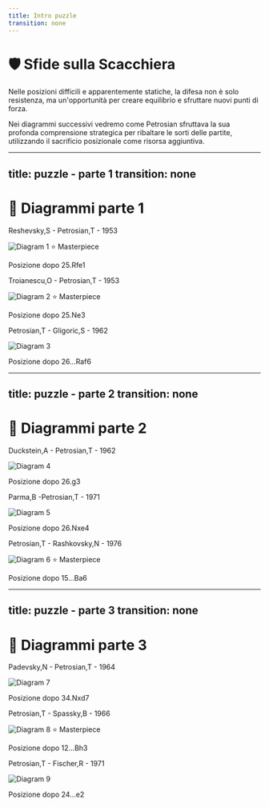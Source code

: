 ```yaml
---
title: Intro puzzle
transition: none
---
```


# 🛡️ Sfide sulla Scacchiera

<div class="mt-6 text-left">
  <p class="text-lg text-gray-500 leading-relaxed">
    Nelle posizioni difficili e apparentemente statiche, la difesa non è solo resistenza, ma un'opportunità per creare equilibrio e sfruttare nuovi punti di forza.
  </p>
  <p class="text-lg text-gray-500 leading-relaxed mt-4">
    Nei diagrammi successivi vedremo come Petrosian sfruttava la sua profonda comprensione strategica per ribaltare le sorti delle partite, utilizzando il sacrificio posizionale come risorsa aggiuntiva.
  </p>
</div>

<Footer />


---
title: puzzle - parte 1
transition: none
---

# 🧩 Diagrammi parte 1

<div class="grid grid-cols-3 gap-4 items-center justify-center mt-12">
  <div v-click="1" class="flex flex-col items-center">
    <p class="text-sm font-semibold text-gray-500">Reshevsky,S - Petrosian,T - 1953</p>
    <div class="relative flex flex-col items-center">
        <img src="../images/reshevsky-petrosian.jpg" alt="Diagram 1" class="w-48 h-48 object-cover rounded-lg shadow-md border-2 border-gray-300" />
        <span class="absolute -top-3 px-2 pl-1.5 py-0.5 bg-blue-500 text-white text-[9px] font-semibold rounded-full flex items-center shadow-md">
            ⭐ Masterpiece
        </span>
    </div>
    <p class="mt-2 text-xs">Posizione dopo 25.Rfe1</p>
  </div>  
  <div v-click="2" class="flex flex-col items-center">
    <p class="text-sm font-semibold text-gray-500">Troianescu,O - Petrosian,T - 1953</p>
    <div class="relative flex flex-col items-center">
      <img src="../images/troianescu-petrosian.jpg" alt="Diagram 2" class="w-48 h-48 object-cover rounded-lg shadow-md border-2 border-gray-300" />
      <span class="absolute -top-3 px-2 pl-1.5 py-0.5 bg-blue-500 text-white text-[9px] font-semibold rounded-full flex items-center shadow-md">
        ⭐ Masterpiece
      </span>
    </div>
    <p class="mt-2 text-xs">Posizione dopo 25.Ne3</p>
  </div>
  <div v-click="3" class="flex flex-col items-center">
    <p class="text-sm font-semibold text-gray-500">Petrosian,T - Gligoric,S - 1962</p>
    <img src="../images/petrosian-gligoric.jpg" alt="Diagram 3" class="w-48 h-48 object-cover rounded-lg shadow-md border-2 border-gray-300" />
    <p class="mt-2 text-xs">Posizione dopo 26...Raf6</p>
  </div>  
</div>

<Footer />

---
title: puzzle - parte 2
transition: none
---

# 🧩 Diagrammi parte 2

<div class="grid grid-cols-3 gap-4 items-center justify-center mt-12">
  <div v-click="1" class="flex flex-col items-center">
    <p class="text-sm font-semibold text-gray-500">Duckstein,A - Petrosian,T - 1962</p>
    <img src="../images/dueckstein-petrosian.jpg" alt="Diagram 4" class="w-48 h-48 object-cover rounded-lg shadow-md border-2 border-gray-300" />
    <p class="mt-2 text-xs">Posizione dopo 26.g3</p>
  </div>
  <div v-click="2" class="flex flex-col items-center">
    <p class="text-sm font-semibold text-gray-500">Parma,B -Petrosian,T - 1971</p>
    <img src="../images/parma-petrosian.jpg" alt="Diagram 5" class="w-48 h-48 object-cover rounded-lg shadow-md border-2 border-gray-300" />
    <p class="mt-2 text-xs">Posizione dopo 26.Nxe4</p>
  </div>
  <div v-click="3" class="flex flex-col items-center">
    <p class="text-sm font-semibold text-gray-500">Petrosian,T - Rashkovsky,N - 1976</p>
    <div class="relative flex flex-col items-center">
        <img src="../images/petrosian-rashkovsky.jpg" alt="Diagram 6" class="w-48 h-48 object-cover rounded-lg shadow-md border-2 border-gray-300" />
        <span class="absolute -top-3 px-2 pl-1.5 py-0.5 bg-blue-500 text-white text-[9px] font-semibold rounded-full flex items-center shadow-md">
            ⭐ Masterpiece
        </span>
    </div>
    <p class="mt-2 text-xs">Posizione dopo 15...Ba6</p>
  </div>  
</div>

<Footer />

---
title: puzzle - parte 3
transition: none
---

# 🧩 Diagrammi parte 3

<div class="grid grid-cols-3 gap-4 items-center justify-center mt-12">  
  <div v-click="1" class="flex flex-col items-center">
    <p class="text-sm font-semibold text-gray-500">Padevsky,N - Petrosian,T - 1964</p>
    <img src="../images/padevsky-petrosian.jpg" alt="Diagram 7" class="w-48 h-48 object-cover rounded-lg shadow-md border-2 border-gray-300" />
    <p class="mt-2 text-xs">Posizione dopo 34.Nxd7</p>
  </div>
  <div v-click="2" class="flex flex-col items-center">
    <p class="text-sm font-semibold text-gray-500">Petrosian,T - Spassky,B - 1966</p>
    <div class="relative flex flex-col items-center">
        <img src="../images/petrosian-spassky.jpg" alt="Diagram 8" class="w-48 h-48 object-cover rounded-lg shadow-md border-2 border-gray-300" />
        <span class="absolute -top-3 px-2 pl-1.5 py-0.5 bg-blue-500 text-white text-[9px] font-semibold rounded-full flex items-center shadow-md">
            ⭐ Masterpiece
        </span>
    </div>
    <p class="mt-2 text-xs">Posizione dopo 12...Bh3</p>
  </div>
  <div v-click="3" class="flex flex-col items-center">
    <p class="text-sm font-semibold text-gray-500">Petrosian,T - Fischer,R - 1971</p>
    <img src="../images/petrosian-fischer.jpg" alt="Diagram 9" class="w-48 h-48 object-cover rounded-lg shadow-md border-2 border-gray-300" />
    <p class="mt-2 text-xs">Posizione dopo 24...e2</p>
  </div>
  
</div>

<Footer />
